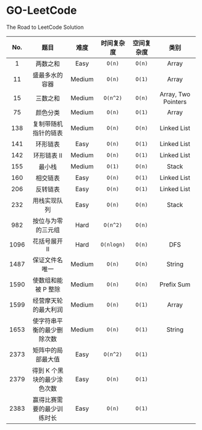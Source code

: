 # GO-LeetCode
The Road to LeetCode Solution

| No.  |            题目             |  难度  | 时间复杂度 | 空间复杂度 |        类别         |
| :--: | :-------------------------: | :----: | :--------: | :--------: | :-----------------: |
|  1   |          两数之和           |  Easy  |   `O(n)`   |   `O(n)`   |        Array        |
|  11  |       盛最多水的容器        | Medium |   `O(n)`   |   `O(1)`   |        Array        |
|  15  |          三数之和           | Medium |  `O(n^2)`  |   `O(n)`   | Array, Two Pointers |
|  75  |          颜色分类           | Medium |   `O(n)`   |   `O(1)`   |        Array        |
| 138  |    复制带随机指针的链表     | Medium |   `O(n)`   |   `O(n)`   |     Linked List     |
| 141  |          环形链表           |  Easy  |   `O(n)`   |   `O(1)`   |     Linked List     |
| 142  |         环形链表 II         | Medium |   `O(n)`   |   `O(1)`   |     Linked List     |
| 155  |           最小栈            | Medium |   `O(1)`   |   `O(n)`   |        Stack        |
| 160  |          相交链表           |  Easy  |   `O(n)`   |   `O(1)`   |     Linked List     |
| 206  |          反转链表           |  Easy  |   `O(n)`   |   `O(1)`   |     Linked List     |
| 232  |        用栈实现队列         |  Easy  |   `O(n)`   |   `O(n)`   |        Stack        |
| 982  |     按位与为零的三元组      |  Hard  |  `O(n^2)`  |   `O(n)`   |                     |
| 1096 |        花括号展开 II        |  Hard  | `O(nlogn)` |   `O(n)`   |         DFS         |
| 1487 |       保证文件名唯一        | Medium |   `O(n)`   |   `O(n)`   |       String        |
| 1590 |     使数组和能被 P 整除     | Medium |   `O(n)`   |   `O(n)`   |     Prefix Sum      |
| 1599 |    经营摩天轮的最大利润     | Medium |   `O(n)`   |   `O(1)`   |        Array        |
| 1653 | 使字符串平衡的最少删除次数  | Medium |   `O(n)`   |   `O(1)`   |       String        |
| 2373 |     矩阵中的局部最大值      |  Easy  |  `O(n^2)`  |   `O(1)`   |                     |
| 2379 | 得到 K 个黑块的最少涂色次数 |  Easy  |   `O(n)`   |   `O(1)`   |                     |
| 2383 | 赢得比赛需要的最少训练时长  |  Easy  |   `O(n)`   |   `O(1)`   |                     |


